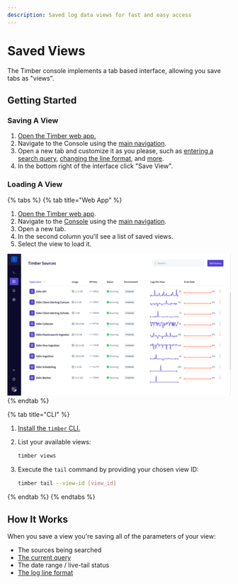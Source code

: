```yaml
---
description: Saved log data views for fast and easy access
---
```


# Saved Views

The Timber console implements a tab based interface, allowing you save tabs as "views".

## Getting Started

### Saving A View

1. [Open the Timber web app.](https://app.timber.io)
2. Navigate to the Console using the [main navigation](../clients/web-app/#2-main-navigation).
3. Open a new tab and customize it as you please, such as [entering a search query](live-tailing.md#query-syntax), [changing the line format](live-tailing.md#changing-the-log-line-format), and [more](live-tailing.md).
4. In the bottom right of the interface click "Save View".

### Loading A View

{% tabs %}
{% tab title="Web App" %}
1. [Open the Timber web app](https://app.timber.io).
2. Navigate to the [Console](../clients/web-app/#the-console) using the [main navigation](../clients/web-app/#2-main-navigation).
3. Open a new tab.
4. In the second column you'll see a list of saved views.
5. Select the view to load it.

![](../.gitbook/assets/loading_saved_view.gif)
{% endtab %}

{% tab title="CLI" %}
1. [Install the `timber` CLI.](../clients/cli/#installation)
2. List your available views:  


   ```bash
   timber views
   ```

3. Execute the `tail` command by providing your chosen view ID:  


   ```bash
   timber tail --view-id [view_id]
   ```
{% endtab %}
{% endtabs %}

## How It Works

When you save a view you're saving all of the parameters of your view:

* The sources being searched
* [The current query](live-tailing.md#query-syntax)
* The date range / live-tail status
* [The log line format](live-tailing.md#changing-the-log-line-format)

